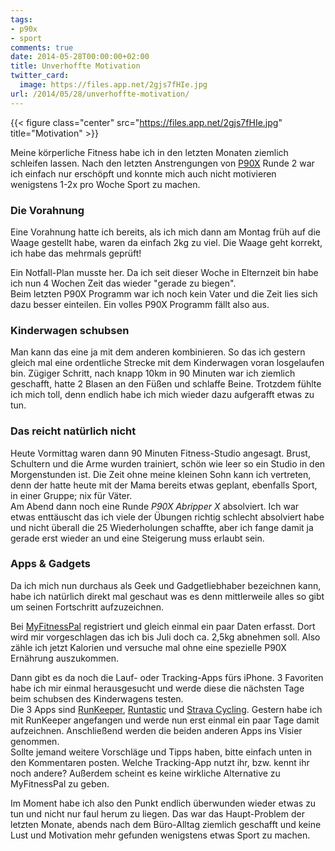 ```yaml
---
tags:
- p90x
- sport
comments: true
date: 2014-05-28T00:00:00+02:00
title: Unverhoffte Motivation
twitter_card:
  image: https://files.app.net/2gjs7fHIe.jpg
url: /2014/05/28/unverhoffte-motivation/
---
```


{{< figure class="center" src="https://files.app.net/2gjs7fHIe.jpg" title="Motivation" >}}

Meine körperliche Fitness habe ich in den letzten Monaten ziemlich schleifen lassen. Nach den letzten Anstrengungen von [P90X](/p90x) Runde 2 war ich einfach nur erschöpft und konnte mich auch nicht motivieren wenigstens 1-2x pro Woche Sport zu machen.  

### Die Vorahnung

Eine Vorahnung hatte ich bereits, als ich mich dann am Montag früh auf die Waage gestellt habe, waren da einfach 2kg zu viel. Die Waage geht korrekt, ich habe das mehrmals geprüft!  

Ein Notfall-Plan musste her. Da ich seit dieser Woche in Elternzeit bin habe ich nun 4 Wochen Zeit das wieder "gerade zu biegen".  
Beim letzten P90X Programm war ich noch kein Vater und die Zeit lies sich dazu besser einteilen. Ein volles P90X Programm fällt also aus.

### Kinderwagen schubsen

Man kann das eine ja mit dem anderen kombinieren. So das ich gestern gleich mal eine ordentliche Strecke mit dem Kinderwagen voran losgelaufen bin. Zügiger Schritt, nach knapp 10km in 90 Minuten war ich ziemlich geschafft, hatte 2 Blasen an den Füßen und schlaffe Beine. Trotzdem fühlte ich mich toll, denn endlich habe ich mich wieder dazu aufgerafft etwas zu tun.

### Das reicht natürlich nicht

Heute Vormittag waren dann 90 Minuten Fitness-Studio angesagt. Brust, Schultern und die Arme wurden trainiert, schön wie leer so ein Studio in den Morgenstunden ist. Die Zeit ohne meine kleinen Sohn kann ich vertreten, denn der hatte heute mit der Mama bereits etwas geplant, ebenfalls Sport, in einer Gruppe; nix für Väter.  
Am Abend dann noch eine Runde _P90X Abripper X_ absolviert. Ich war etwas enttäuscht das ich viele der Übungen richtig schlecht absolviert habe und nicht überall die 25 Wiederholungen schaffte, aber ich fange damit ja gerade erst wieder an und eine Steigerung muss erlaubt sein.

### Apps & Gadgets

Da ich mich nun durchaus als Geek und Gadgetliebhaber bezeichnen kann, habe ich natürlich direkt mal geschaut was es denn mittlerweile alles so gibt um seinen Fortschritt aufzuzeichnen.  

Bei [MyFitnessPal](http://www.myfitnesspal.com/)  registriert und gleich einmal ein paar Daten erfasst. Dort wird mir vorgeschlagen das ich bis Juli doch ca. 2,5kg abnehmen soll. Also zähle ich jetzt Kalorien und versuche mal ohne eine spezielle P90X Ernährung auszukommen.

Dann gibt es da noch die Lauf- oder Tracking-Apps fürs iPhone. 3 Favoriten habe ich mir einmal herausgesucht und werde diese die nächsten Tage beim schubsen des Kinderwagens testen.  
Die 3 Apps sind [RunKeeper][3708-001], [Runtastic][3708-002] und [Strava Cycling][3708-003]. Gestern habe ich mit RunKeeper angefangen und werde nun erst einmal ein paar Tage damit aufzeichnen. Anschließend werden die beiden anderen Apps ins Visier genommen.  
Sollte jemand weitere Vorschläge und Tipps haben, bitte einfach unten in den Kommentaren posten. Welche Tracking-App nutzt ihr, bzw. kennt ihr noch andere? Außerdem scheint es keine wirkliche Alternative zu MyFitnessPal zu geben.

Im Moment habe ich also den Punkt endlich überwunden wieder etwas zu tun und nicht nur faul herum zu liegen. Das war das Haupt-Problem der letzten Monate, abends nach dem Büro-Alltag ziemlich geschafft und keine Lust und Motivation mehr gefunden wenigstens etwas Sport zu machen.


[3708-001]: https://itunes.apple.com/app/runkeeper-gps-track-running/id300235330
[3708-002]: https://itunes.apple.com/app/id366626332
[3708-003]: https://itunes.apple.com/app/strava-cycling/id426826309?mt=8
